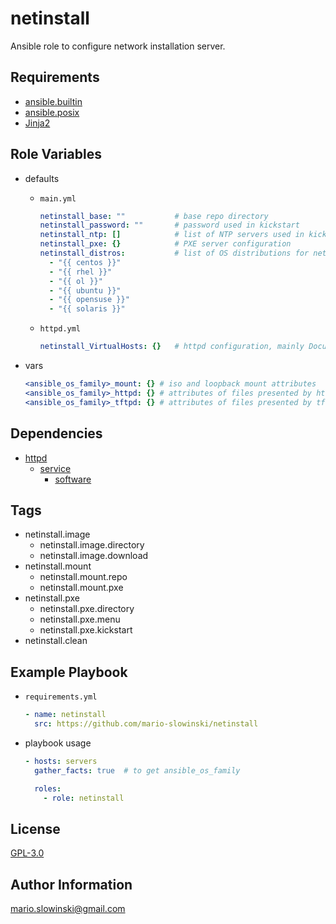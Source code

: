 netinstall
==========

Ansible role to configure network installation server.

Requirements
------------

* [ansible.builtin](https://docs.ansible.com/ansible/latest/collections/ansible/builtin/index.html)
* [ansible.posix](https://docs.ansible.com/ansible/latest/collections/ansible/posix/index.html)
* [Jinja2](https://jinja.palletsprojects.com/en/3.0.x/templates)

Role Variables
--------------

* defaults

  * `main.yml`

    ```yaml
    netinstall_base: ""           # base repo directory
    netinstall_password: ""       # password used in kickstart
    netinstall_ntp: []            # list of NTP servers used in kickstart
    netinstall_pxe: {}            # PXE server configuration
    netinstall_distros:           # list of OS distributions for network install
      - "{{ centos }}"
      - "{{ rhel }}"
      - "{{ ol }}"
      - "{{ ubuntu }}"
      - "{{ opensuse }}"
      - "{{ solaris }}"
    ```

  * `httpd.yml`

    ```yaml
    netinstall_VirtualHosts: {}   # httpd configuration, mainly DocumentRoot
    ```

* vars

  ```yaml
  <ansible_os_family>_mount: {} # iso and loopback mount attributes
  <ansible_os_family>_httpd: {} # attributes of files presented by httpd
  <ansible_os_family>_tftpd: {} # attributes of files presented by tftpd
  ```

Dependencies
------------

* [httpd](https://github.com/mario-slowinski/httpd)
  * [service](https://github.com/mario-slowinski/service)
    * [software](https://github.com/mario-slowinski/software)

Tags
----

* netinstall.image
  * netinstall.image.directory
  * netinstall.image.download
* netinstall.mount
  * netinstall.mount.repo
  * netinstall.mount.pxe
* netinstall.pxe
  * netinstall.pxe.directory
  * netinstall.pxe.menu
  * netinstall.pxe.kickstart
* netinstall.clean

Example Playbook
----------------

* `requirements.yml`

  ```yaml
  - name: netinstall
    src: https://github.com/mario-slowinski/netinstall
  ```

* playbook usage

  ```yaml
  - hosts: servers
    gather_facts: true  # to get ansible_os_family

    roles:
      - role: netinstall
  ```

License
-------

[GPL-3.0](https://www.gnu.org/licenses/gpl-3.0.html)

Author Information
------------------

[mario.slowinski@gmail.com](mailto:mario.slowinski@gmail.com)
